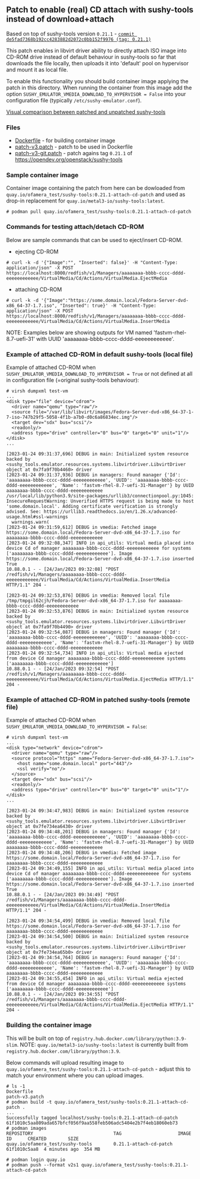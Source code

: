 ## Patch to enable (real) CD attach with sushy-tools instead of download+attach
Based on top of sushy-tools version `0.21.1` - [`commit de5fad7368b192cc4283882d2072c0bb152f9976 (tag: 0.21.1)`](https://opendev.org/openstack/sushy-tools/commit/de5fad7368b192cc4283882d2072c0bb152f9976)

This patch enables in libvirt driver ability to directly attach ISO image into CD-ROM drive instead of default behaviour in sushy-tools so far that downloads the file locally, then uploads it into 'default' pool on hypervisor and mount it as local file.

To enable this functionality you should build container image applying the patch in this directory. When running the container from this image add the option `SUSHY_EMULATOR_VMEDIA_DOWNLOAD_TO_HYPERVISOR = False` into your configuration file (typically `/etc/sushy-emulator.conf`).

[Visual comparison between patched and unpatched sushy-tools](comparison_patched_vs_unpatched.md)

### Files

- [Dockerfile](Dockerfile) - for building container image
- [patch-v3.patch](patch-v3.patch) - patch to be used in Dockerfile
- [patch-v3-git.patch](patch-v3-git.patch) - patch agains tag `0.21.1` of https://opendev.org/openstack/sushy-tools

### Sample container image
Container image containing the patch from here can be dowloaded from `quay.io/ofamera_test/sushy-tools:0.21.1-attach-cd-patch` and used as drop-in replacement for `quay.io/metal3-io/sushy-tools:latest`.

~~~
# podman pull quay.io/ofamera_test/sushy-tools:0.21.1-attach-cd-patch
~~~

### Commands for testing attach/detach CD-ROM
Below are sample commands that can be used to eject/insert CD-ROM.

- ejecting CD-ROM
~~~
# curl -k -d '{"Image":"", "Inserted": false}' -H "Content-Type: application/json" -X POST https://localhost:8000/redfish/v1/Managers/aaaaaaaa-bbbb-cccc-dddd-eeeeeeeeeeee/VirtualMedia/Cd/Actions/VirtualMedia.EjectMedia
~~~
- attaching CD-ROM
~~~
# curl -k -d '{"Image":"https://some.domain.local/Fedora-Server-dvd-x86_64-37-1.7.iso", "Inserted": true}' -H "Content-Type: application/json" -X POST https://localhost:8000/redfish/v1/Managers/aaaaaaaa-bbbb-cccc-dddd-eeeeeeeeeeee/VirtualMedia/Cd/Actions/VirtualMedia.InsertMedia
~~~

NOTE: Examples below are showing outputs for VM named 'fastvm-rhel-8.7-uefi-31' with UUID 'aaaaaaaa-bbbb-cccc-dddd-eeeeeeeeeeee'.

### Example of attached CD-ROM in default sushy-tools (local file)

Example of attached CD-ROM when `SUSHY_EMULATOR_VMEDIA_DOWNLOAD_TO_HYPERVISOR = True` or not defined at all in configuration file (=original sushy-tools behaviour):
~~~
# virsh dumpxml test-vm
...
<disk type="file" device="cdrom">
  <driver name="qemu" type="raw"/>
  <source file="/var/lib/libvirt/images/Fedora-Server-dvd-x86_64-37-1-7-iso-747b29f5-5058-4f1b-a7b0-d0c6a86834ec.img"/>
  <target dev="sdx" bus="scsi"/>
  <readonly/>
  <address type="drive" controller="0" bus="0" target="0" unit="1"/>
</disk>
...
~~~

~~~
[2023-01-24 09:31:37,696] DEBUG in main: Initialized system resource backed by <sushy_tools.emulator.resources.systems.libvirtdriver.LibvirtDriver object at 0x7fa9f70b4460> driver
[2023-01-24 09:31:37,936] DEBUG in managers: Found manager {'Id': 'aaaaaaaa-bbbb-cccc-dddd-eeeeeeeeeeee', 'UUID': 'aaaaaaaa-bbbb-cccc-dddd-eeeeeeeeeeee', 'Name': 'fastvm-rhel-8.7-uefi-31-Manager'} by UUID aaaaaaaa-bbbb-cccc-dddd-eeeeeeeeeeee
/usr/local/lib/python3.9/site-packages/urllib3/connectionpool.py:1045: InsecureRequestWarning: Unverified HTTPS request is being made to host 'some.domain.local'. Adding certificate verification is strongly advised. See: https://urllib3.readthedocs.io/en/1.26.x/advanced-usage.html#ssl-warnings
  warnings.warn(
[2023-01-24 09:31:59,612] DEBUG in vmedia: Fetched image https://some.domain.local/Fedora-Server-dvd-x86_64-37-1.7.iso for aaaaaaaa-bbbb-cccc-dddd-eeeeeeeeeeee
[2023-01-24 09:32:08,347] INFO in api_utils: Virtual media placed into device Cd of manager aaaaaaaa-bbbb-cccc-dddd-eeeeeeeeeeee for systems ['aaaaaaaa-bbbb-cccc-dddd-eeeeeeeeeeee']. Image https://some.domain.local/Fedora-Server-dvd-x86_64-37-1.7.iso inserted True
10.88.0.1 - - [24/Jan/2023 09:32:08] "POST /redfish/v1/Managers/aaaaaaaa-bbbb-cccc-dddd-eeeeeeeeeeee/VirtualMedia/Cd/Actions/VirtualMedia.InsertMedia HTTP/1.1" 204 -
~~~
~~~
[2023-01-24 09:32:53,876] DEBUG in vmedia: Removed local file /tmp/tmpgil62cjh/Fedora-Server-dvd-x86_64-37-1.7.iso for aaaaaaaa-bbbb-cccc-dddd-eeeeeeeeeeee
[2023-01-24 09:32:53,876] DEBUG in main: Initialized system resource backed by <sushy_tools.emulator.resources.systems.libvirtdriver.LibvirtDriver object at 0x7fa9f70b4490> driver
[2023-01-24 09:32:54,087] DEBUG in managers: Found manager {'Id': 'aaaaaaaa-bbbb-cccc-dddd-eeeeeeeeeeee', 'UUID': 'aaaaaaaa-bbbb-cccc-dddd-eeeeeeeeeeee', 'Name': 'fastvm-rhel-8.7-uefi-31-Manager'} by UUID aaaaaaaa-bbbb-cccc-dddd-eeeeeeeeeeee
[2023-01-24 09:32:54,734] INFO in api_utils: Virtual media ejected from device Cd manager aaaaaaaa-bbbb-cccc-dddd-eeeeeeeeeeee systems ['aaaaaaaa-bbbb-cccc-dddd-eeeeeeeeeeee']
10.88.0.1 - - [24/Jan/2023 09:32:54] "POST /redfish/v1/Managers/aaaaaaaa-bbbb-cccc-dddd-eeeeeeeeeeee/VirtualMedia/Cd/Actions/VirtualMedia.EjectMedia HTTP/1.1" 204 -
~~~

### Example of attached CD-ROM in patched sushy-tools (remote file)

Example of attached CD-ROM when `SUSHY_EMULATOR_VMEDIA_DOWNLOAD_TO_HYPERVISOR = False`:
~~~
# virsh dumpxml test-vm
...
<disk type="network" device="cdrom">
  <driver name="qemu" type="raw"/>
  <source protocol="https" name="Fedora-Server-dvd-x86_64-37-1.7.iso">
    <host name="some.domain.local" port="443"/>
    <ssl verify="no"/>
  </source>
  <target dev="sdx" bus="scsi"/>
  <readonly/>
  <address type="drive" controller="0" bus="0" target="0" unit="1"/>
</disk>
...
~~~

~~~
[2023-01-24 09:34:47,983] DEBUG in main: Initialized system resource backed by <sushy_tools.emulator.resources.systems.libvirtdriver.LibvirtDriver object at 0x7fe734ea6430> driver
[2023-01-24 09:34:48,201] DEBUG in managers: Found manager {'Id': 'aaaaaaaa-bbbb-cccc-dddd-eeeeeeeeeeee', 'UUID': 'aaaaaaaa-bbbb-cccc-dddd-eeeeeeeeeeee', 'Name': 'fastvm-rhel-8.7-uefi-31-Manager'} by UUID aaaaaaaa-bbbb-cccc-dddd-eeeeeeeeeeee
[2023-01-24 09:34:48,206] DEBUG in vmedia: Fetched image https://some.domain.local/Fedora-Server-dvd-x86_64-37-1.7.iso for aaaaaaaa-bbbb-cccc-dddd-eeeeeeeeeeee
[2023-01-24 09:34:49,155] INFO in api_utils: Virtual media placed into device Cd of manager aaaaaaaa-bbbb-cccc-dddd-eeeeeeeeeeee for systems ['aaaaaaaa-bbbb-cccc-dddd-eeeeeeeeeeee']. Image https://some.domain.local/Fedora-Server-dvd-x86_64-37-1.7.iso inserted True
10.88.0.1 - - [24/Jan/2023 09:34:49] "POST /redfish/v1/Managers/aaaaaaaa-bbbb-cccc-dddd-eeeeeeeeeeee/VirtualMedia/Cd/Actions/VirtualMedia.InsertMedia HTTP/1.1" 204 -
~~~
~~~
[2023-01-24 09:34:54,499] DEBUG in vmedia: Removed local file https://some.domain.local/Fedora-Server-dvd-x86_64-37-1.7.iso for aaaaaaaa-bbbb-cccc-dddd-eeeeeeeeeeee
[2023-01-24 09:34:54,500] DEBUG in main: Initialized system resource backed by <sushy_tools.emulator.resources.systems.libvirtdriver.LibvirtDriver object at 0x7fe734ea65b0> driver
[2023-01-24 09:34:54,764] DEBUG in managers: Found manager {'Id': 'aaaaaaaa-bbbb-cccc-dddd-eeeeeeeeeeee', 'UUID': 'aaaaaaaa-bbbb-cccc-dddd-eeeeeeeeeeee', 'Name': 'fastvm-rhel-8.7-uefi-31-Manager'} by UUID aaaaaaaa-bbbb-cccc-dddd-eeeeeeeeeeee
[2023-01-24 09:34:55,454] INFO in api_utils: Virtual media ejected from device Cd manager aaaaaaaa-bbbb-cccc-dddd-eeeeeeeeeeee systems ['aaaaaaaa-bbbb-cccc-dddd-eeeeeeeeeeee']
10.88.0.1 - - [24/Jan/2023 09:34:55] "POST /redfish/v1/Managers/aaaaaaaa-bbbb-cccc-dddd-eeeeeeeeeeee/VirtualMedia/Cd/Actions/VirtualMedia.EjectMedia HTTP/1.1" 204 -
~~~

### Building the container image
This will be built on top of `registry.hub.docker.com/library/python:3.9-slim`. NOTE: `quay.io/metal3-io/sushy-tools:latest` is currently built from `registry.hub.docker.com/library/python:3.9`.

Below commands will upload resulting image to `quay.io/ofamera_test/sushy-tools:0.21.1-attach-cd-patch` - adjust this to match your environment where you can upload images.

~~~
# ls -1
Dockerfile
patch-v3.patch
# podman build -t quay.io/ofamera_test/sushy-tools:0.21.1-attach-cd-patch .
...
Successfully tagged localhost/sushy-tools:0.21.1-attach-cd-patch
61f1010c5aa809ada657bfcf056f9aa558feb506adc5404e2b7f4eb18060eb73
# podman images
REPOSITORY                              TAG                     IMAGE ID      CREATED        SIZE
quay.io/ofamera_test/sushy-tools        0.21.1-attach-cd-patch  61f1010c5aa8  4 minutes ago  354 MB
~~~
~~~
# podman login quay.io
# podman push --format v2s1 quay.io/ofamera_test/sushy-tools:0.21.1-attach-cd-patch
~~~
